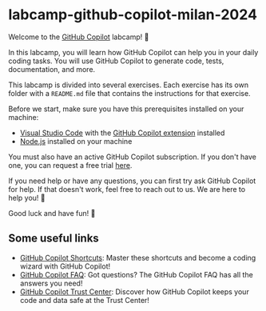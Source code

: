 # labcamp-github-copilot-milan-2024

Welcome to the [GitHub Copilot](https://github.com/features/copilot) labcamp! 🚀

In this labcamp, you will learn how GitHub Copilot can help you in your daily coding tasks. You will use GitHub Copilot to generate code, tests, documentation, and more.

This labcamp is divided into several exercises. Each exercise has its own folder with a `README.md` file that contains the instructions for that exercise.

Before we start, make sure you have this prerequisites installed on your machine:

- [Visual Studio Code](https://code.visualstudio.com/) with the [GitHub Copilot extension](https://marketplace.visualstudio.com/items?itemName=GitHub.copilot) installed
- [Node.js](https://nodejs.org/) installed on your machine

You must also have an active GitHub Copilot subscription. If you don't have one, you can request a free trial [here](https://github.com/github-copilot/signup).

If you need help or have any questions, you can first try ask GitHub Copilot for help. If that doesn't work, feel free to reach out to us. We are here to help you! 🤗

Good luck and have fun! 🎉

## Some useful links

- [GitHub Copilot Shortcuts](https://docs.github.com/en/copilot/configuring-github-copilot/configuring-github-copilot-in-your-environment#keyboard-shortcuts-for-github-copilot): Master these shortcuts and become a coding wizard with GitHub Copilot!
- [GitHub Copilot FAQ](https://github.com/orgs/community/discussions/47318): Got questions? The GitHub Copilot FAQ has all the answers you need!
- [GitHub Copilot Trust Center](https://resources.github.com/copilot-trust-center/): Discover how GitHub Copilot keeps your code and data safe at the Trust Center!
